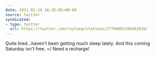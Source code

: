 ```yaml
---
date: 2011-01-19 16:35:05+00:00
source: twitter
syndicated:
- type: twitter
  url: https://twitter.com/roytang/statuses/27766001206562816/
---
```


Quite tired...haven't been getting much sleep lately. And this coming Saturday isn't free. =/ Need a recharge!